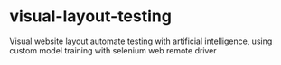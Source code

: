 # visual-layout-testing
Visual website layout automate testing with artificial intelligence, using custom model training with selenium web remote driver 
